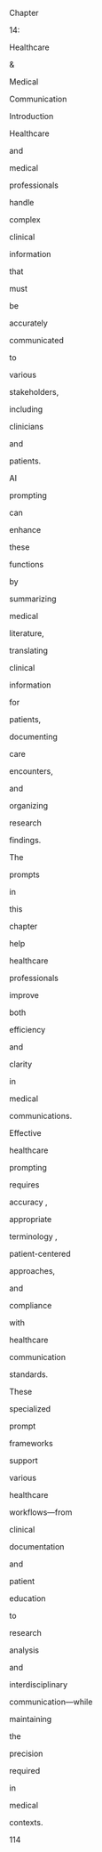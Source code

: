 Chapter
 
14:
 
Healthcare
 
&
 
Medical
 
Communication
 
Introduction
 
Healthcare
 
and
 
medical
 
professionals
 
handle
 
complex
 
clinical
 
information
 
that
 
must
 
be
 
accurately
 
communicated
 
to
 
various
 
stakeholders,
 
including
 
clinicians
 
and
 
patients.
 
AI
 
prompting
 
can
 
enhance
 
these
 
functions
 
by
 
summarizing
 
medical
 
literature,
 
translating
 
clinical
 
information
 
for
 
patients,
 
documenting
 
care
 
encounters,
 
and
 
organizing
 
research
 
findings.
 
The
 
prompts
 
in
 
this
 
chapter
 
help
 
healthcare
 
professionals
 
improve
 
both
 
efficiency
 
and
 
clarity
 
in
 
medical
 
communications.
 
Effective
 
healthcare
 
prompting
 
requires
 
accuracy ,
 
appropriate
 
terminology ,
 
patient-centered
 
approaches,
 
and
 
compliance
 
with
 
healthcare
 
communication
 
standards.
 
These
 
specialized
 
prompt
 
frameworks
 
support
 
various
 
healthcare
 
workflows—from
 
clinical
 
documentation
 
and
 
patient
 
education
 
to
 
research
 
analysis
 
and
 
interdisciplinary
 
communication—while
 
maintaining
 
the
 
precision
 
required
 
in
 
medical
 
contexts.
 
 
114
 
 